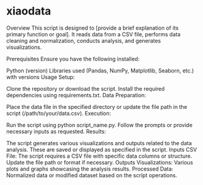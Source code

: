 # xiaodata
Overview
This script is designed to [provide a brief explanation of its primary function or goal]. It reads data from a CSV file, performs data cleaning and normalization, conducts analysis, and generates visualizations.

Prerequisites
Ensure you have the following installed:

Python (version)
Libraries used (Pandas, NumPy, Matplotlib, Seaborn, etc.) with versions
Usage
Setup:

Clone the repository or download the script.
Install the required dependencies using requirements.txt.
Data Preparation:

Place the data file in the specified directory or update the file path in the script (/path/to/your/data.csv).
Execution:

Run the script using python script_name.py.
Follow the prompts or provide necessary inputs as requested.
Results:

The script generates various visualizations and outputs related to the data analysis. These are saved or displayed as specified in the script.
Inputs
CSV File:
The script requires a CSV file with specific data columns or structure. Update the file path or format if necessary.
Outputs
Visualizations:
Various plots and graphs showcasing the analysis results.
Processed Data:
Normalized data or modified dataset based on the script operations.
